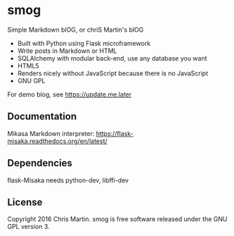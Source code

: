 # smog
Simple Markdown blOG, or chriS Martin's blOG

- Built with Python using Flask microframework
- Write posts in Markdown or HTML
- SQLAlchemy with modular back-end, use any database you want
- HTML5
- Renders nicely without JavaScript because there is no JavaScript
- GNU GPL

For demo blog, see https://update.me.later

## Documentation
Mikasa Markdown interpreter: https://flask-misaka.readthedocs.org/en/latest/


## Dependencies
flask-Misaka needs python-dev, libffi-dev

## License
Copyright 2016 Chris Martin. smog is free software released under the GNU GPL version 3.